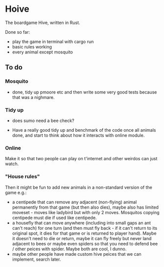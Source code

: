 # Hoive
The boardgame Hive, written in Rust.

Done so far:
* play the game in terminal with cargo run
* basic rules working
* every animal except mosquito

## To do
### Mosquito

- done, tidy up pmoore etc and then write some very good tests because that was a nighmare.

### Tidy up

- does sumo need a bee check?

- Have a really good tidy up and benchmark of the code once all animals done, and start to think about how it interacts with online module.

### Online
Make it so that two people can play on t'internet and other weirdos can just watch.

### "House rules"
Then it might be fun to add new animals in a non-standard version of the game e.g.:

* a centipede that can remove any adjacent (non-flying) animal permanently from that game (but then also dies), maybe also has limited moveset - moves like ladybird but with only 2 moves. Mosquitos copying centipede must die if used like centipede.
* a housefly that can move anywhere (including into small gaps an ant can't reach) for one turn (and then must fly back - if it can't return to its original spot, it dies for that game or is returned to player hand). Maybe it doesn't need to die or return, maybe it can fly freely but never land adjacent to bees or maybe even spiders so that you need to defend bee / other peices with spider. Maybe both are cool, I dunno.
* maybe other people have made custom hive peices that we can implement, search later.

